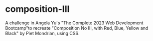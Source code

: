 # composition-III

A challenge in Angela Yu's "The Complete 2023 Web Development Bootcamp"to recreate "Composition No III, with Red, Blue, Yellow and Black" by Piet Mondrian, using CSS.
